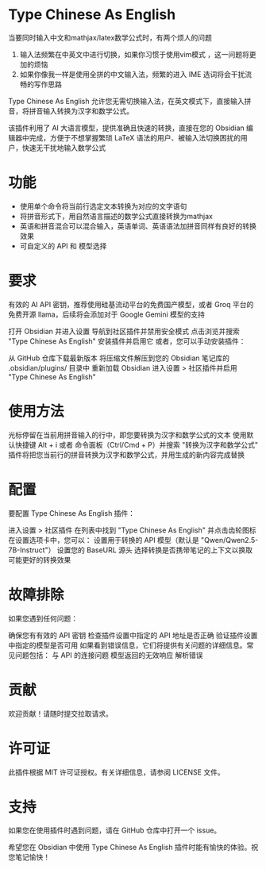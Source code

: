 # Type Chinese As English

当要同时输入中文和mathjax/latex数学公式时，有两个烦人的问题

1. 输入法频繁在中英文中进行切换，如果你习惯于使用vim模式 ，这一问题将更加的烦恼
2. 如果你像我一样是使用全拼的中文输入法，频繁的进入 IME 选词将会干扰流畅的写作思路

Type Chinese As English 允许您无需切换输入法，在英文模式下，直接输入拼音，将拼音输入转换为汉字和数学公式。

该插件利用了 AI 大语言模型，提供准确且快速的转换，直接在您的 Obsidian 编辑器中完成，方便于不想掌握繁琐 LaTeX 语法的用户、被输入法切换困扰的用户，快速无干扰地输入数学公式

# 功能

- 使用单个命令将当前行选定文本转换为对应的文字语句
- 将拼音形式下，用自然语言描述的数学公式直接转换为mathjax
- 英语和拼音混合可以混合输入，英语单词、英语语法加拼音同样有良好的转换效果
- 可自定义的 API 和 模型选择

# 要求

有效的 AI API 密钥，推荐使用硅基流动平台的免费国产模型，或者 Groq 平台的免费开源 llama，后续将会添加对于 Google Gemini 模型的支持

打开 Obsidian 并进入设置
导航到社区插件并禁用安全模式
点击浏览并搜索 "Type Chinese As English"
安装插件并启用它
或者，您可以手动安装插件：

从 GitHub 仓库下载最新版本
将压缩文件解压到您的 Obsidian 笔记库的 .obsidian/plugins/ 目录中
重新加载 Obsidian
进入设置 > 社区插件并启用 "Type Chinese As English"

# 使用方法

光标停留在当前用拼音输入的行中，即您要转换为汉字和数学公式的文本
使用默认快捷键 Alt + i 或者 命令面板（Ctrl/Cmd + P）并搜索 "转换为汉字和数学公式"
插件将把您当前行的拼音转换为汉字和数学公式，并用生成的新内容完成替换

# 配置

要配置 Type Chinese As English 插件：

进入设置 > 社区插件
在列表中找到 "Type Chinese As English" 并点击齿轮图标
在设置选项卡中，您可以：
设置用于转换的 API 模型（默认是 "Qwen/Qwen2.5-7B-Instruct"）
设置您的 BaseURL 源头
选择转换是否携带笔记的上下文以换取可能更好的转换效果

# 故障排除

如果您遇到任何问题：

确保您有有效的 API 密钥
检查插件设置中指定的 API 地址是否正确
验证插件设置中指定的模型是否可用
如果看到错误信息，它们将提供有关问题的详细信息。常见问题包括：
与 API 的连接问题
模型返回的无效响应
解析错误

# 贡献

欢迎贡献！请随时提交拉取请求。

# 许可证

此插件根据 MIT 许可证授权。有关详细信息，请参阅 LICENSE 文件。

# 支持

如果您在使用插件时遇到问题，请在 GitHub 仓库中打开一个 issue。

希望您在 Obsidian 中使用 Type Chinese As English 插件时能有愉快的体验。祝您笔记愉快！